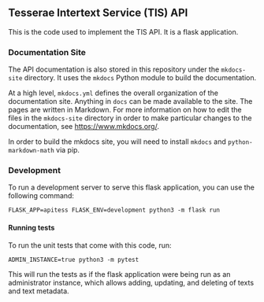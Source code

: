 ## Tesserae Intertext Service (TIS) API

This is the code used to implement the TIS API.  It is a flask application.

### Documentation Site

The API documentation is also stored in this repository under the `mkdocs-site`
directory.  It uses the `mkdocs` Python module to build the documentation.

At a high level, `mkdocs.yml` defines the overall organization of the
documentation site.  Anything in `docs` can be made available to the site.  The
pages are written in Markdown.  For more information on how to edit the files
in the `mkdocs-site` directory in order to make particular changes to the
documentation, see https://www.mkdocs.org/.

In order to build the mkdocs site, you will need to install `mkdocs` and
`python-markdown-math` via pip.

### Development

To run a development server to serve this flask application, you can use the
following command:
```
FLASK_APP=apitess FLASK_ENV=development python3 -m flask run
```

#### Running tests

To run the unit tests that come with this code, run:
```
ADMIN_INSTANCE=true python3 -m pytest
```
This will run the tests as if the flask application were being run as an
administrator instance, which allows adding, updating, and deleting of texts
and text metadata.
